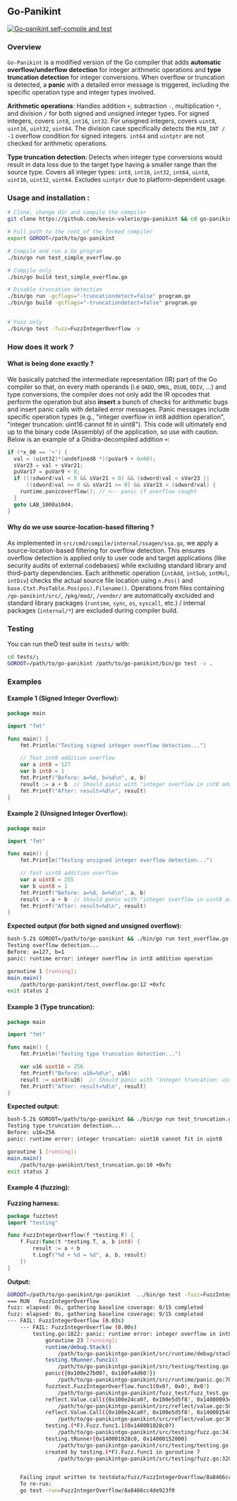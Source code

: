 ## Go-Panikint

[![Go-panikint self-compile and test](https://github.com/kevin-valerio/go-panikint/actions/workflows/go.yml/badge.svg)](https://github.com/kevin-valerio/go-panikint/actions/workflows/go.yml)

### Overview

`Go-Panikint` is a modified version of the Go compiler that adds **automatic overflow/underflow detection** for integer arithmetic operations and **type truncation detection** for integer conversions. When overflow or truncation is detected, a **panic** with a detailed error message is triggered, including the specific operation type and integer types involved.

**Arithmetic operations**: Handles addition `+`, subtraction `-`, multiplication `*`, and division `/` for both signed and unsigned integer types. For signed integers, covers `int8`, `int16`, `int32`. For unsigned integers, covers `uint8`, `uint16`, `uint32`, `uint64`. The division case specifically detects the `MIN_INT / -1` overflow condition for signed integers. `int64` and `uintptr` are not checked for arithmetic operations.

**Type truncation detection**: Detects when integer type conversions would result in data loss due to the target type having a smaller range than the source type. Covers all integer types: `int8`, `int16`, `int32`, `int64`, `uint8`, `uint16`, `uint32`, `uint64`. Excludes `uintptr` due to platform-dependent usage.


### Usage and installation :
```bash
# Clone, change dir and compile the compiler
git clone https://github.com/kevin-valerio/go-panikint && cd go-panikint/src && ./make.bash

# Full path to the root of the forked compiler
export GOROOT=/path/to/go-panikint

# Compile and run a Go program
./bin/go run test_simple_overflow.go

# Compile only
./bin/go build test_simple_overflow.go

# Disable truncation detection
./bin/go run -gcflags="-truncationdetect=false" program.go
./bin/go build -gcflags="-truncationdetect=false" program.go
 

# Fuzz only
./bin/go test -fuzz=FuzzIntegerOverflow -v
```

### How does it work ?
#### What is being done exactly ?
We basically patched the intermediate representation (IR) part of the Go compiler so that, on every math operands (i.e `OADD`, `OMUL`, `OSUB`, `ODIV`, ...) and type conversions, the compiler does not only add the IR opcodes that perform the operation but also **insert** a bunch of checks for arithmetic bugs and insert panic calls with detailed error messages. Panic messages include specific operation types (e.g., "integer overflow in int8 addition operation", "integer truncation: uint16 cannot fit in uint8"). This code will ultimately end up to the binary code (Assembly) of the application, so use with caution.
Below is an example of a Ghidra-decompiled addition `+`:

```c++
if (*x_00 == '+') {
  val = (uint32)*(undefined8 *)(puVar9 + 0x60);
  sVar23 = val + sVar21;
  puVar17 = puVar9 + 8;
  if (((sdword)val < 0 && sVar21 < 0) && (sdword)val < sVar23 ||
      ((sdword)val >= 0 && sVar21 >= 0) && sVar23 < (sdword)val) {
    runtime.panicoverflow(); // <-- panic if overflow caught
  }
  goto LAB_1000a10d4;
}
```

#### Why do we use source-location-based filtering ?
As implemented in `src/cmd/compile/internal/ssagen/ssa.go`, we apply a source-location-based filtering for overflow detection. This ensures overflow detection is applied only to user code and target applications (like security audits of external codebases) while excluding standard library and third-party dependencies.
Each arithmetic operation (`intAdd`, `intSub`, `intMul`, `intDiv`) checks the actual source file location using `n.Pos()` and `base.Ctxt.PosTable.Pos(pos).Filename()`. Operations from files containing `/go-panikint/src/`, `/pkg/mod/`, `/vendor/` are automatically excluded  and standard library packages (`runtime`, `sync`, `os`, `syscall`, etc.) / internal packages (`internal/*`) are excluded during compiler build.

### Testing

You can run theÒ test suite in `tests/` with:

```bash
cd tests/;
GOROOT=/path/to/go-panikint /path/to/go-panikint/bin/go test -v .
```

### Examples

#### Example 1 (Signed Integer Overflow):

```go
package main

import "fmt"

func main() {
	fmt.Println("Testing signed integer overflow detection...")

	// Test int8 addition overflow
	var a int8 = 127
	var b int8 = 1
	fmt.Printf("Before: a=%d, b=%d\n", a, b)
	result := a + b  // Should panic with "integer overflow in int8 addition operation"
	fmt.Printf("After: result=%d\n", result)
}
```

#### Example 2 (Unsigned Integer Overflow):

```go
package main

import "fmt"

func main() {
	fmt.Println("Testing unsigned integer overflow detection...")

	// Test uint8 addition overflow
	var a uint8 = 255
	var b uint8 = 1
	fmt.Printf("Before: a=%d, b=%d\n", a, b)
	result := a + b  // Should panic with "integer overflow in uint8 addition operation"
	fmt.Printf("After: result=%d\n", result)
}
```

**Expected output (for both signed and unsigned overflow):**

```bash
bash-5.2$ GOROOT=/path/to/go-panikint && ./bin/go run test_overflow.go
Testing overflow detection...
Before: a=127, b=1
panic: runtime error: integer overflow in int8 addition operation

goroutine 1 [running]:
main.main()
	/path/to/go-panikint/test_overflow.go:12 +0xfc
exit status 2
```

#### Example 3 (Type truncation):

```go
package main

import "fmt"

func main() {
	fmt.Println("Testing type truncation detection...")

	var u16 uint16 = 256
	fmt.Printf("Before: u16=%d\n", u16)
	result := uint8(u16)  // Should panic with "integer truncation: uint16 cannot fit in uint8"
	fmt.Printf("After: result=%d\n", result)
}
```

**Expected output:**

```bash
bash-5.2$ GOROOT=/path/to/go-panikint && ./bin/go run test_truncation.go
Testing type truncation detection...
Before: u16=256
panic: runtime error: integer truncation: uint16 cannot fit in uint8

goroutine 1 [running]:
main.main()
	/path/to/go-panikint/test_truncation.go:10 +0xfc
exit status 2
```

#### Example 4 (fuzzing):
**Fuzzing harness:**
```go
package fuzztest
import "testing"

func FuzzIntegerOverflow(f *testing.F) {
	f.Fuzz(func(t *testing.T, a, b int8) {
		result := a + b
		t.Logf("%d + %d = %d", a, b, result)
	})
}
```

**Output:**
```bash
GOROOT=/path/to/go-panikint/go-panikint  ../bin/go test -fuzz=FuzzIntegerOverflow -v
=== RUN   FuzzIntegerOverflow
fuzz: elapsed: 0s, gathering baseline coverage: 0/15 completed
fuzz: elapsed: 0s, gathering baseline coverage: 9/15 completed
--- FAIL: FuzzIntegerOverflow (0.03s)
    --- FAIL: FuzzIntegerOverflow (0.00s)
        testing.go:1822: panic: runtime error: integer overflow in int8 addition operation
            goroutine 23 [running]:
            runtime/debug.Stack()
            	/path/to/go-panikintgo-panikint/src/runtime/debug/stack.go:26 +0xc4
            testing.tRunner.func1()
            	/path/to/go-panikintgo-panikint/src/testing/testing.go:1822 +0x220
            panic({0x100e27b00?, 0x100fa4d60?})
            	/path/to/go-panikintgo-panikint/src/runtime/panic.go:783 +0x120
            fuzztest.FuzzIntegerOverflow.func1(0x0?, 0x0?, 0x0?)
            	/path/to/go-panikintgo-panikint/fuzz_test/fuzz_test.go:10 +0xf8
            reflect.Value.call({0x100e24ca0?, 0x100e5d5f8?, 0x14000093e28?}, {0x100dba042, 0x4}, {0x1400012a180, 0x3, 0x0?})
            	/path/to/go-panikintgo-panikint/src/reflect/value.go:581 +0x960
            reflect.Value.Call({0x100e24ca0?, 0x100e5d5f8?, 0x14000154000?}, {0x1400012a180?, 0x100e5ce40?, 0x100d2abf3?})
            	/path/to/go-panikintgo-panikint/src/reflect/value.go:365 +0x94
            testing.(*F).Fuzz.func1.1(0x140001028c0?)
            	/path/to/go-panikintgo-panikint/src/testing/fuzz.go:341 +0x258
            testing.tRunner(0x140001028c0, 0x14000152000)
            	/path/to/go-panikintgo-panikint/src/testing/testing.go:1931 +0xc8
            created by testing.(*F).Fuzz.func1 in goroutine 7
            	/path/to/go-panikintgo-panikint/src/testing/fuzz.go:328 +0x4a4


    Failing input written to testdata/fuzz/FuzzIntegerOverflow/8a8466cc4de923f0
    To re-run:
    go test -run=FuzzIntegerOverflow/8a8466cc4de923f0
```
